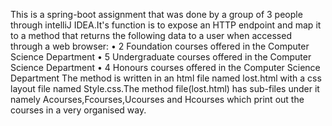 This is a spring-boot assignment that was done by a group of 3 people through intelliJ IDEA.It's function is to expose an HTTP endpoint and map it to a method that returns the following data to a user when accessed through a web browser:
• 2 Foundation courses offered in the Computer Science Department
• 5 Undergraduate courses offered in the Computer Science Department
• 4 Honours courses offered in the Computer Science Department
The method is written in an html file named lost.html with a css layout file named Style.css.The method file(lost.html) has sub-files under it namely Acourses,Fcourses,Ucourses and Hcourses which print out the courses in a very organised way.
